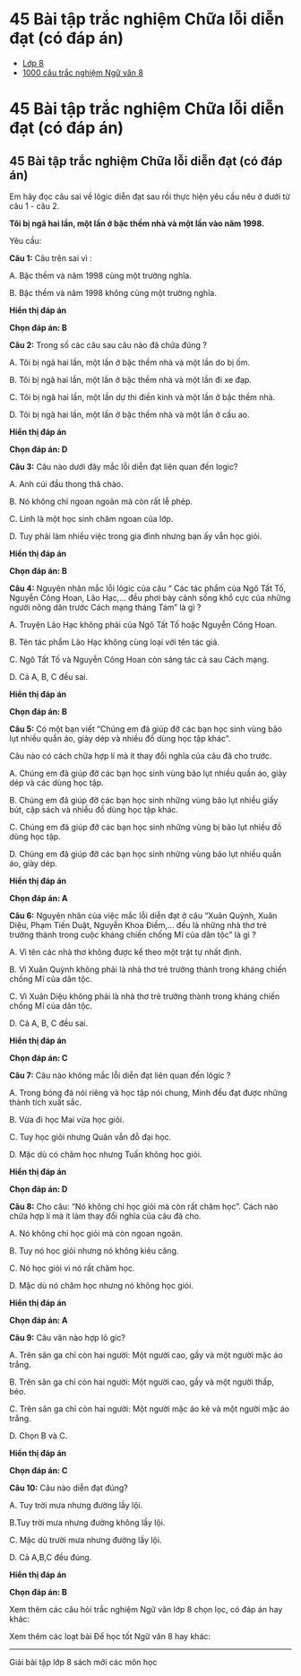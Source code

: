 # 45 Bài tập trắc nghiệm Chữa lỗi diễn đạt (có đáp án)

  * [Lớp 8](https://vietjack.com/series/lop-8.jsp)
  * [1000 câu trắc nghiệm Ngữ văn 8](https://vietjack.com/ngu-van-8/trac-nghiem-ngu-van-lop-8.jsp)



# 45 Bài tập trắc nghiệm Chữa lỗi diễn đạt (có đáp án)

## 45 Bài tập trắc nghiệm Chữa lỗi diễn đạt (có đáp án)

Em hãy đọc câu sai về lôgic diễn đạt sau rồi thực hiện yêu cầu nêu ở dưới từ câu 1 - câu 2.

**Tôi bị ngã hai lần, một lần ở bậc thềm nhà và một lần vào năm 1998.**

Yêu cầu: 

**Câu 1:** Câu trên sai vì : 

A. Bậc thềm và năm 1998 cùng một trường nghĩa.

B. Bậc thềm và năm 1998 không cùng một trường nghĩa.

**Hiển thị đáp án**

**Chọn đáp án: B**

**Câu 2:** Trong số các câu sau câu nào đã chữa đúng ? 

A. Tôi bị ngã hai lần, một lần ở bậc thềm nhà và một lần do bị ốm. 

B. Tôi bị ngã hai lần, một lần ở bậc thềm nhà và một lần đi xe đạp. 

C. Tôi bị ngã hai lần, một lần dự thi điền kinh và một lần ở bậc thềm nhà.

D. Tôi bị ngã hai lần, một lần ở bậc thềm nhà và một lần ở cầu ao.

**Hiển thị đáp án**

**Chọn đáp án: D**

**Câu 3:** Câu nào dưới đây mắc lỗi diễn đạt liên quan đến logic? 

A. Anh cúi đầu thong thả chào.

B. Nó không chỉ ngoan ngoãn mà còn rất lễ phép.

C. Linh là một học sinh chăm ngoan của lớp.

D. Tuy phải làm nhiều việc trong gia đình nhưng bạn ấy vẫn học giỏi.

**Hiển thị đáp án**

**Chọn đáp án: B**

**Câu 4:** Nguyên nhân mắc lỗi lôgic của câu “ Các tác phẩm của Ngô Tất Tố, Nguyễn Công Hoan, Lão Hạc,... đều phơi bày cảnh sống khổ cực của những người nông dân trước Cách mạng tháng Tám” là gì ? 

A. Truyện Lão Hạc không phải của Ngô Tất Tố hoặc Nguyễn Công Hoan.

B. Tên tác phẩm Lão Hạc không cùng loại với tên tác giả.

C. Ngô Tất Tố và Nguyễn Công Hoan còn sáng tác cả sau Cách mạng.

D. Cả A, B, C đều sai.

**Hiển thị đáp án**

**Chọn đáp án: B**

**Câu 5:** Có một bạn viết “Chúng em đã giúp đỡ các bạn học sinh vùng bão lụt nhiều quần áo, giày dép và nhiều đồ dùng học tập khác”. 

Câu nào có cách chữa hợp lí mà ít thay đổi nghĩa của câu đã cho trước.

A. Chúng em đã giúp đỡ các bạn học sinh vùng bão lụt nhiều quần áo, giày dép và các dùng học tập.

B. Chúng em đã giúp đỡ các bạn học sinh những vùng bão lụt nhiều giấy bút, cặp sách và nhiều đồ dùng học tập khác.

C. Chúng em đã giúp đỡ các bạn học sinh những vùng bị bão lụt nhiều đồ dùng học tập.

D. Chúng em đã giúp đỡ các bạn học sinh những vùng bão lụt nhiều quần áo, giày dép.

**Hiển thị đáp án**

**Chọn đáp án: A**

**Câu 6:** Nguyên nhân của việc mắc lỗi diễn đạt ở câu “Xuân Quỳnh, Xuân Diệu, Phạm Tiến Duật, Nguyễn Khoa Điềm,... đều là những nhà thơ trẻ trưởng thành trong cuộc kháng chiến chống Mĩ của dân tộc” là gì ? 

A. Vì tên các nhà thơ không được kể theo một trật tự nhất định.

B. Vì Xuân Quỳnh không phải là nhà thơ trẻ trưởng thành trong kháng chiến chống Mĩ của dân tộc.

C. Vì Xuân Diệu không phải là nhà thơ trẻ trưởng thành trong kháng chiến chống Mĩ của dân tộc.

D. Cả A, B, C đều sai.

**Hiển thị đáp án**

**Chọn đáp án: C**

**Câu 7:** Câu nào không mắc lỗi diễn đạt liên quan đến lôgíc ? 

A. Trong bóng đá nói riêng và học tập nói chung, Minh đều đạt được những thành tích xuất sắc.

B. Vừa đi học Mai vừa học giỏi.

C. Tuy học giỏi nhưng Quân vẫn đỗ đại học.

D. Mặc dù có chăm học nhưng Tuấn không học giỏi.

**Hiển thị đáp án**

**Chọn đáp án: D**

**Câu 8:** Cho câu: “Nó không chỉ học giỏi mà còn rất chăm học”. Cách nào chữa hợp lí mà ít làm thay đổi nghĩa của câu đã cho. 

A. Nó không chỉ học giỏi mà còn ngoan ngoãn.

B. Tuy nó học giỏi nhưng nó không kiêu căng.

C. Nó học giỏi vì nó rất chăm học.

D. Mặc dù nó chăm học nhưng nó không học giỏi.

**Hiển thị đáp án**

**Chọn đáp án: A**

**Câu 9:** Câu văn nào hợp lô gíc? 

A. Trên sân ga chỉ còn hai người: Một người cao, gầy và một người mặc áo trắng.

B. Trên sân ga chỉ còn hai người: Một người cao, gầy và một người thấp, béo.

C. Trên sân ga chỉ còn hai người: Một người mặc áo kẻ và một người mặc áo trắng.

D. Chọn B và C.

**Hiển thị đáp án**

**Chọn đáp án: C**

**Câu 10:** Câu nào diễn đạt đúng? 

A. Tuy trời mưa nhưng đường lầy lội.

B.Tuy trời mưa nhưng đường không lầy lội.

C. Mặc dù trười mưa nhưng đường lầy lội.

D. Cả A,B,C đều đúng.

**Hiển thị đáp án**

**Chọn đáp án: B**

Xem thêm các câu hỏi trắc nghiệm Ngữ văn lớp 8 chọn lọc, có đáp án hay khác:

Xem thêm các loạt bài Để học tốt Ngữ văn 8 hay khác:

* * *

Giải bài tập lớp 8 sách mới các môn học
